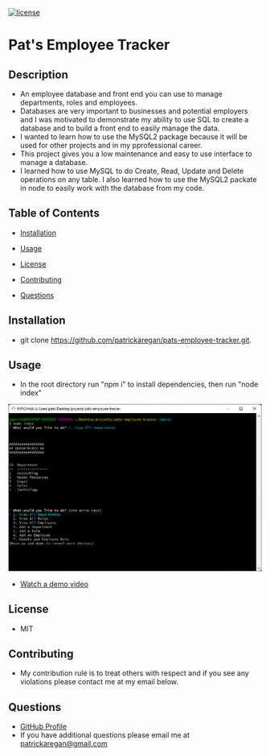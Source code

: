 
[![license](https://img.shields.io/badge/license-MIT-brightgreen)]()

# Pat's Employee Tracker

## Description

  - An employee database and front end you can use to manage departments, roles and employees.
  - Databases are very important to businesses and potential employers and I was motivated to demonstrate my ability to use SQL to create a database and to build a front end to easily manage the data.
  - I wanted to learn how to use the MySQL2 package because it will be used for other projects and in my pprofessional career.
  - This project gives you a low maintenance and easy to use interface to manage a database.
  - I learned how to use MySQL to do Create, Read, Update and Delete operations on any table. I also learned how to use the MySQL2 packate in node to easily work with the database from my code.

## Table of Contents

  - [Installation](#installation)
  - [Usage](#usage)
  - [License](#license)
  - [Contributing](#contributing)
  
  - [Questions](#questions)

## Installation

  - git clone https://github.com/patrickaregan/pats-employee-tracker.git.

## Usage

  - In the root directory run "npm i" to install dependencies, then run "node index"

  ![Pat's Employee Tracker](images/screenshot.png)
  - [Watch a demo video](https://drive.google.com/file/d/1XD-FgAoh8MWD3IE57UQ7NlbLuZln1Bwm/view)

## License

  - MIT


## Contributing

  - My contribution rule is to treat others with respect and if you see any violations please contact me at my email below.  
  



## Questions

- [GitHub Profile](https://github.com/patrickaregan)
- If you have additional questions please email me at patrickaregan@gmail.com


